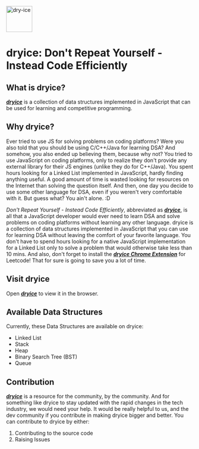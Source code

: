 <img src="https://user-images.githubusercontent.com/26036974/113094803-fce59080-920f-11eb-9d19-c32646ef5dab.png"
     alt="dry-ice"
     height="70" /> 
# dryice: Don't Repeat Yourself - Instead Code Efficiently

## What is dryice?

[***dryice***](https://www.dryice.dev) is a collection of data structures implemented in JavaScript that can be used for learning and competitive programming.

## Why dryice?

Ever tried to use JS for solving problems on coding platforms? Were you also told that you should be using C/C++/Java for learning DSA? And somehow, you also ended up believing them, because why not? You tried to use JavaScript on coding platforms, only to realize they don't provide any external library for their JS engines (unlike they do for C++/Java). You spent hours looking for a Linked List implemented in JavaScript, hardly finding anything useful. A good amount of time is wasted looking for resources on the Internet than solving the question itself. And then, one day you decide to use some other language for DSA, even if you weren't very comfortable with it. But guess what? You ain't alone. :D

*Don't Repeat Yourself - Instead Code Efficiently*, abbreviated as [***dryice***](https://www.dryice.dev), is all that a JavaScript developer would ever need to learn DSA and solve problems on coding platforms without learning any other language. dryice is a collection of data structures implemented in JavaScript that you can use for learning DSA without leaving the comfort of your favorite language. You don't have to spend hours looking for a native JavaScript implementation for a Linked List only to solve a problem that would otherwise take less than 10 mins.
And also, don't forget to install the [***dryice Chrome Extension***](https://chrome.google.com/webstore/detail/dryice/nnmdkginmhadcfifcaflfkidllcemhmb?utm_source=chrome-ntp-icon) for Leetcode! That for sure is going to save you a lot of time.

## Visit dryice

Open [***dryice***](https://www.dryice.dev) to view it in the browser.

## Available Data Structures

Currently, these Data Structures are available on dryice:
 - Linked List
 - Stack
 - Heap
 - Binary Search Tree (BST)
 - Queue

## Contribution

[***dryice***](https://www.dryice.dev) is a resource for the community, by the community. And for something like dryice to stay updated with the rapid changes in the tech industry, we would need your help. It would be really helpful to us, and the dev community if you contribute in making dryice bigger and better. You can contribute to dryice by either:
1. Contributing to the source code
2. Raising Issues
